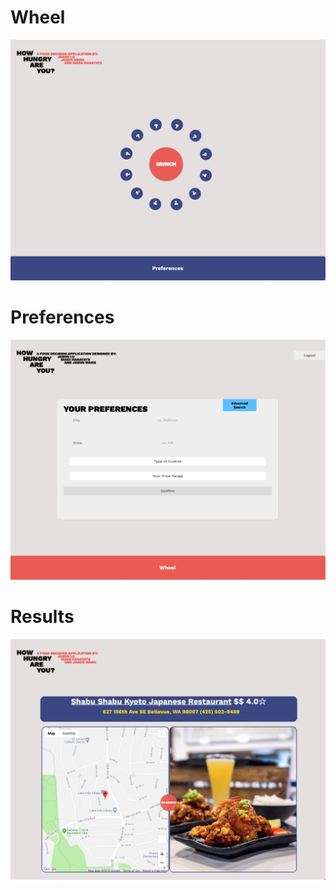 # Wheel
![preview](https://github.com/jawang94/Munch-Wheel/blob/master/img/Screen%20Shot%202018-12-21%20at%2011.29.38%20PM.png)
# Preferences
![preview](https://github.com/jawang94/Munch-Wheel/blob/master/img/Screen%20Shot%202018-12-21%20at%2011.29.44%20PM.png)
# Results
![preview](https://github.com/jawang94/Munch-Wheel/blob/master/img/Screen%20Shot%202018-12-21%20at%2011.29.54%20PM.png)

